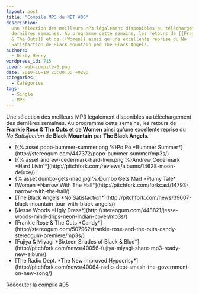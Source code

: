 ```yaml
---
layout: post
title: "Compile MP3 du NET #06"
description:
  Une sélection des meilleurs MP3 légalement disponibles au téléchargement des
  dernières semaines. Au programme cette semaine, les retours de {{Frankie Rose
  & The Outs}} et de {{Women}} ainsi qu'une excellente reprise du No
  Satisfaction de Black Mountain par The Black Angels.
authors:
  - Dirty Henry
wordpress_id: 715
cover: web-compile-6.png
date: 2010-10-19 23:00:00 +0200
categories:
  - Catégories
tags:
  - Single
  - MP3
---
```


Une sélection des meilleurs MP3 légalement disponibles au téléchargement des
dernières semaines. Au programme cette semaine, les retours de **Frankie Rose &
The Outs** et de **Women** ainsi qu'une excellente reprise du _No Satisfaction_
de **Black Mountain** par **The Black Angels**.

<ul class="polaroids">
<li><div class=polaroid>[{% asset popo-bummer-summer.png %}Po Po
*Bummer Summer*](http://stereogum.com/447372/popo-bummer-summer/mp3s/)</div></li>
<li><div class=polaroid>[{% asset andrew-cedermark-hard-livin.png %}Andrew Cedermark
*Hard Livin'*](http://pitchfork.com/reviews/albums/14628-moon-deluxe/)</div></li>
<li><div class=polaroid>{% asset dumbo-gets-mad.jpg %}Dumbo Gets Mad
*Plumy Tale*</div></li>
<li><div class=polaroid>[<img424>Women
*Narrow With The Hall*](http://pitchfork.com/forkcast/14793-narrow-with-the-hall/)</div></li>
<li><div class=polaroid>[<img426>The Black Angels
*No Satisfaction*](http://pitchfork.com/news/39607-black-mountain-tour-with-black-angels/)</div></li>
<li><div class=polaroid>[<img427>Jesse Woods
*Ugly Dress*](http://stereogum.com/448821/jesse-woods-mind-drips-neon-indian-cover/mp3s/)</div></li>
<li><div class=polaroid>[<img428>Frankie Rose & The Outs
*Candy*](http://stereogum.com/507962/frankie-rose-and-the-outs-candy-stereogum-premiere/mp3s/)</div></li>
<li><div class=polaroid>[<img429>Fujiya & Miyagi
*Sixteen Shades of Black & Blue*](http://pitchfork.com/news/40056-fujiya-miyagi-share-mp3-ready-new-album/)</div></li>
<li><div class=polaroid>[<img430>The Radio Dept.
*The New Improved Hypocrisy*](http://pitchfork.com/news/40064-radio-dept-smash-the-government-on-new-song/)</div></li>
</ul>

[Réécouter la compile #05](712)
